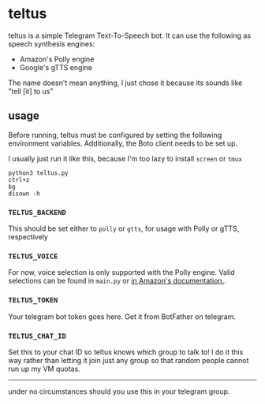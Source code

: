 # teltus
teltus is a simple Telegram Text-To-Speech bot. It can use the following as speech synthesis engines:
* Amazon's Polly engine
* Google's gTTS engine

The name doesn't mean anything, I just chose it because its sounds like "tell [it] to us"

## usage
Before running, teltus must be configured by setting the following environment variables. Additionally, the Boto client needs to be set up.

I usually just run it like this, because I'm too lazy to install ```screen``` or ```tmux```

```
python3 teltus.py
ctrl+z
bg
disown -h
```

### ```TELTUS_BACKEND```
This should be set either to ```polly``` or ```gtts```, for usage with Polly or gTTS, respectively

### ```TELTUS_VOICE```
For now, voice selection is only supported with the Polly engine. Valid selections can be found in ```main.py``` or [in Amazon's documentation.](https://docs.aws.amazon.com/polly/latest/dg/voicelist.html).

### ```TELTUS_TOKEN```
Your telegram bot token goes here. Get it from BotFather on telegram.

### ```TELTUS_CHAT_ID```
Set this to your chat ID so teltus knows which group to talk to! I do it this way rather than letting it join just any group so that random people cannot run up my VM quotas.

---

under no circumstances should you use this in your telegram group.
